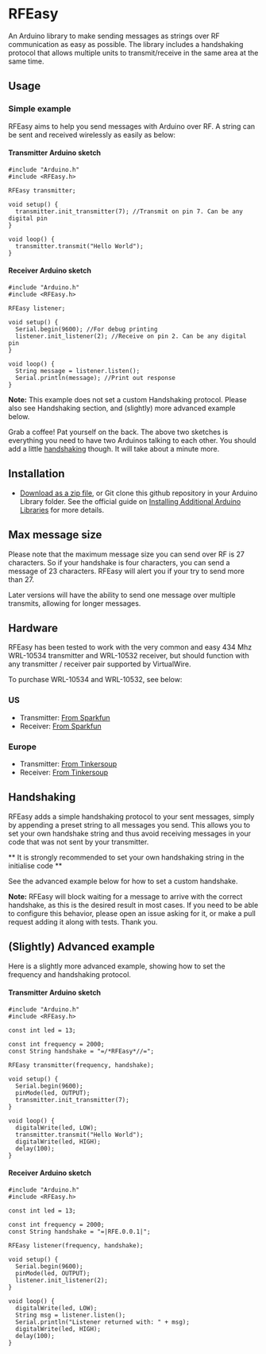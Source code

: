 # RFEasy
An Arduino library to make sending messages as strings over RF communication as easy as possible. The library includes a handshaking protocol that allows multiple units to transmit/receive in the same area at the same time.

## Usage
### Simple example
RFEasy aims to help you send messages with Arduino over RF. A string can be sent and received wirelessly as easily as below:

#### Transmitter Arduino sketch

    #include "Arduino.h"
    #include <RFEasy.h>

    RFEasy transmitter;

    void setup() {
      transmitter.init_transmitter(7); //Transmit on pin 7. Can be any digital pin
    }

    void loop() {
      transmitter.transmit("Hello World");
    }

#### Receiver Arduino sketch

    #include "Arduino.h"
    #include <RFEasy.h>

    RFEasy listener;

    void setup() {
      Serial.begin(9600); //For debug printing
      listener.init_listener(2); //Receive on pin 2. Can be any digital pin
    }

    void loop() {
      String message = listener.listen();
      Serial.println(message); //Print out response
    }

**Note:** This example does not set a custom Handshaking protocol. Please also see Handshaking section, and (slightly) more advanced example below.

Grab a coffee! Pat yourself on the back. The above two sketches is everything you need to have two Arduinos talking to each other. You should add a little [handshaking](#handshaking) though. It will take about a minute more.

## Installation
- [Download as a zip file](https://github.com/houen/RFEasy/archive/master.zip), or Git clone this github repository in your Arduino Library folder. See the official guide on [Installing Additional Arduino Libraries](http://arduino.cc/en/Guide/Libraries) for more details.

## Max message size
Please note that the maximum message size you can send over RF is 27 characters. So if your handshake is four characters, you can send a message of 23 characters. RFEasy will alert you if your try to send more than 27.

Later versions will have the ability to send one message over multiple transmits, allowing for longer messages.

## Hardware
RFEasy has been tested to work with the very common and easy 434 Mhz WRL-10534 transmitter and WRL-10532 receiver, but should function with any transmitter / receiver pair supported by VirtualWire.

To purchase WRL-10534 and WRL-10532, see below:
### US
- Transmitter: [From Sparkfun](https://www.sparkfun.com/products/10534)
- Receiver: [From Sparkfun](https://www.sparkfun.com/products/10532)


### Europe
- Transmitter: [From Tinkersoup](https://www.tinkersoup.de/wireless/rf-link-transmitter-434mhz/a-49/)
- Receiver: [From Tinkersoup](https://www.tinkersoup.de/wireless/rf-link-receiver-4800bps-434mhz/a-824/)

## Handshaking
RFEasy adds a simple handshaking protocol to your sent messages, simply by appending a preset string to all messages you send. This allows you to set your own handshake string and thus avoid receiving messages in your code that was not sent by your transmitter.

** It is strongly recommended to set your own handshaking string in the initialise code **

See the advanced example below for how to set a custom handshake.

**Note:** RFEasy will block waiting for a message to arrive with the correct handshake, as this is the desired result in most cases. If you need to be able to configure this behavior, please open an issue asking for it, or make a pull request adding it along with tests. Thank you.

## (Slightly) Advanced example
Here is a slightly more advanced example, showing how to set the frequency and handshaking protocol.

#### Transmitter Arduino sketch

    #include "Arduino.h"
    #include <RFEasy.h>

    const int led = 13;

    const int frequency = 2000;
    const String handshake = "=/*RFEasy*//=";

    RFEasy transmitter(frequency, handshake);

    void setup() {
      Serial.begin(9600);
      pinMode(led, OUTPUT);
      transmitter.init_transmitter(7);
    }

    void loop() {
      digitalWrite(led, LOW);
      transmitter.transmit("Hello World");
      digitalWrite(led, HIGH);  
      delay(100);
    }

#### Receiver Arduino sketch

    #include "Arduino.h"
    #include <RFEasy.h>

    const int led = 13;

    const int frequency = 2000;
    const String handshake = "=|RFE.0.0.1|";

    RFEasy listener(frequency, handshake);

    void setup() {
      Serial.begin(9600);
      pinMode(led, OUTPUT);
      listener.init_listener(2);
    }

    void loop() {
      digitalWrite(led, LOW);
      String msg = listener.listen();
      Serial.println("Listener returned with: " + msg);
      digitalWrite(led, HIGH);
      delay(100);
    }
